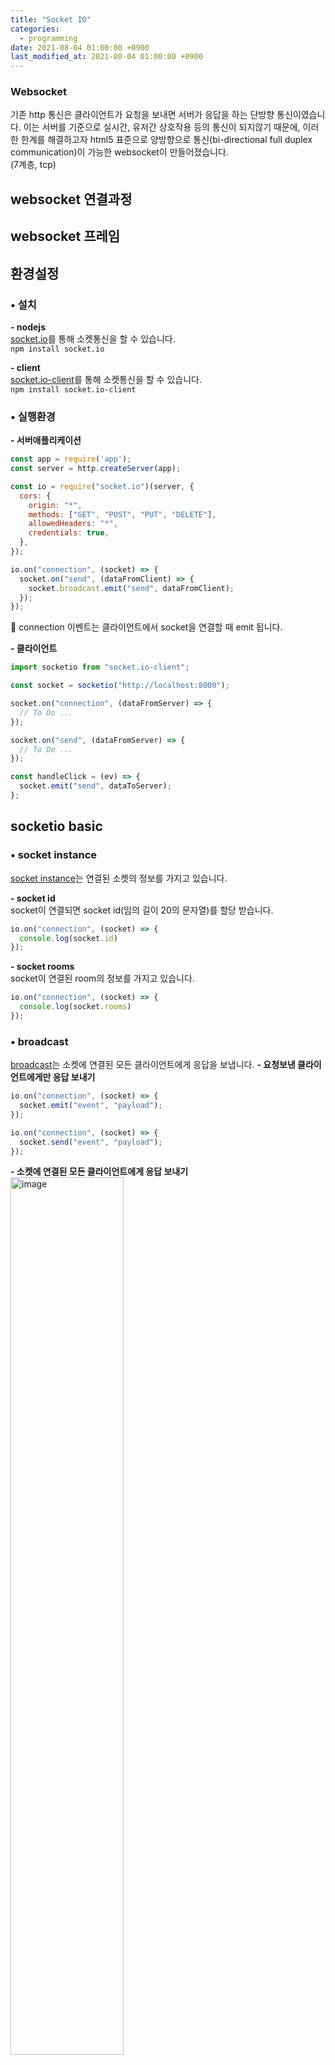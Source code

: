 ```yaml
---
title: "Socket IO"
categories: 
  - programming
date: 2021-08-04 01:00:00 +0900
last_modified_at: 2021-08-04 01:00:00 +0900
---
```


### Websocket
기존 http 통신은 클라이언트가 요청을 보내면 서버가 응답을 하는 단방향 통신이였습니다. 이는 서버를 기준으로 실시간, 유저간 상호작용 등의 통신이 되지않기 때문에, 이러한 한계를 해결하고자 html5 표준으로 양방향으로 통신(bi-directional full duplex communication)이 가능한 websocket이 만들어졌습니다.  
(7계층, tcp)

## websocket 연결과정

## websocket 프레임

## 환경설정
### • 설치
**\- nodejs**  
[socket.io](https://www.npmjs.com/package/socket.io)를 통해 소켓통신을 할 수 있습니다.  
`npm install socket.io`

**\- client**  
[socket.io-client](https://www.npmjs.com/package/socket.io-client)를 통해 소켓통신을 할 수 있습니다.  
`npm install socket.io-client`

### • 실행환경
**\- 서버애플리케이션**
```js
const app = require('app');
const server = http.createServer(app);

const io = require("socket.io")(server, {
  cors: {
    origin: "*",
    methods: ["GET", "POST", "PUT", "DELETE"],
    allowedHeaders: "*",
    credentials: true,
  },
});

io.on("connection", (socket) => {
  socket.on("send", (dataFromClient) => {
    socket.broadcast.emit("send", dataFromClient);
  });
});
```
🔎 connection 이벤트는 클라이언트에서 socket을 연결할 때 emit 됩니다.

**\- 클라이언트**
```js
import socketio from "socket.io-client";

const socket = socketio("http://localhost:8000");

socket.on("connection", (dataFromServer) => {
  // To Do ...
});

socket.on("send", (dataFromServer) => {
  // To Do ...
});

const handleClick = (ev) => {
  socket.emit("send", dataToServer);
};
```

## socketio basic
### • socket instance
[socket instance](https://socket.io/docs/v4/server-socket-instance/)는 연결된 소켓의 정보를 가지고 있습니다.

**\- socket id**  
socket이 연결되면 socket id(임의 길이 20의 문자열)를 할당 받습니다.
```js
io.on("connection", (socket) => {
  console.log(socket.id)
});
```

**\- socket rooms**  
socket이 연결된 room의 정보를 가지고 있습니다.
```js
io.on("connection", (socket) => {
  console.log(socket.rooms)
});
```

### • broadcast
[broadcast](https://socket.io/docs/v4/broadcasting-events/)는 소켓에 연결된 모든 클라이언트에게 응답을 보냅니다.
**\- 요청보낸 클라이언트에게만 응답 보내기**
```js
io.on("connection", (socket) => {
  socket.emit("event", "payload");
});
```
```js
io.on("connection", (socket) => {
  socket.send("event", "payload");
});
```

**\- 소켓에 연결된 모든 클라이언트에게 응답 보내기**  
<img src="/assets/images/socket_broadcast1.png" alt="image" width="60%">
```js
io.on("connection", (socket) => {
  io.emit("event", "payload");
});
```

**\- 보낸 클라이언트를 제외한 소켓에 연결된 모든 클라이언트에게 응답 보내기**  
<img src="/assets/images/socket_broadcast1.png" alt="image" width="60%">
```js
io.on("connection", (socket) => {
  socket.broadcast.emit("event", "payload");
});
```

### • room
[room](https://socket.io/docs/v4/rooms/)은 소켓들이 join/leave할 수 있는 집합입니다.  
<img src="/assets/images/socket_room.png" alt="image" width="60%">

**\- 해당 룸에 들어하기**
```js
io.on("connection", (socket) => {
  socket.join('room name');
});
```

**\- 보낸 클라이언트를 제외한 해당 룸에 연결된 모든 클라이언트에게 응답 보내기**
```js
io.on("connection", (socket) => {
  socket.broadcast.to('room name').emit("event", "payload");
});
```

**\- 해당 룸에 연결된 모든 클라이언트에게 응답 보내기**
```js
io.on("connection", (socket) => {
  io.in('roomId').emit("event", "payload");
});
```
🔎 in과 to는 같습니다.

## middleware
미들웨어는 모든 소켓 연결 및 요청에 실행되는 함수

📔 [https://socket.io/docs/v4/middlewares/](https://socket.io/docs/v4/middlewares/)

**- connection middlware**  
[connection middleware](https://socket.io/docs/v4/server-api/#namespace-use-fn)는 socket이 해당 namespace에 연결할때 실행됩니다. `next()`로 다음 함수를 실행시키며, `next(인자)`로 오류를 발생시킵니다. 오류는 클라이언트에서 `connect_error`로 받을 수 있습니다.
```js
io.use((socket, next) => {
  ...
  next();
});

io.on("connection", (socket) => {
  ...
});
```

**- packet middleware**  
[packet middleware](https://socket.io/docs/v4/server-api/#namespace-use-fn)는 socket이 packet을 보낼때 실행됩니다. `next()`로 다음 함수를 실행시키며, `next(인자)`로 오류를 발생시킵니다. 오류는 클라이언트에서 `error`로 받을 수 있습니다.
```js
io.on("connection", (socket) => {
  socket.use((packet, next) => {
    next();
  });
  ...
});
```


## namespace
[namespace](https://socket.io/docs/v4/namespaces/)는 소켓서버(로직)을 분리할 수 있는 채널입니다.
**- namespace 만들기 (server)**
```js
const chat = io.of("/chat");

chat.on("connection", (socket) => {
  socket.join("room");
  chat.to("room").emit("hello");
});
```

**\- namespace 연결하기 (client)**
```js
// same origin
const socket = io();
const socketA = io("/chat");
```
```js
// cross origin
const socket = io("http://localhost:3000");
const socketA = io("http://localhost:3000/chat");
```

**\- namespace 정보보기**


## adapter
[adapter](https://socket.io/docs/v4/adapter/)를 통해, 다른 프로세스에서 실행 중인 소켓과 통신할 수 있습니다.
🔎 소켓은 프로세스 기반이기에, 같은 서버 애플리케이션일지라도 프로세스가 다르면 통신할 수 없습니다.

### • adapter 만들기
[adapter](https://socket.io/docs/v4/server-api/#server-adapter-value)로 adapter를 만들 수 있습니다.  

**\- postgresql**
socket서버를 postgreqsql(socket_io_attachments)과 연결하며, postgresql을 매개체로 서버끼리 통신할 수 있습니다.
```js
const { Server } = require("socket.io");
const { createAdapter } = require("@socket.io/postgres-adapter");
const { Pool } = require("pg");

const io = new Server();

const pool = new Pool({
  user: "postgres",
  host: "localhost",
  database: "postgres",
  password: "changeit",
  port: 5432,
});

pool.query(`
  CREATE TABLE IF NOT EXISTS socket_io_attachments (
      id          bigserial UNIQUE,
      created_at  timestamptz DEFAULT NOW(),
      payload     bytea
  );
`);

io.adapter(createAdapter(pool));
io.listen(3000);
```

### • emiiter 만들기
[emitter](https://socket.io/docs/v4/adapter/#Emitter-cheatsheet)는 다른 서버에서 emit 이벤트를 보낼 수 있습니다.

**\- postgresql**
서버를 postgreqsql(socket_io_attachments)과 연결하며, postgresql을 매개체로 서버끼리 통신할 수 있습니다.
```js
const { Emitter } = require("@socket.io/postgres-emitter");
const { Pool } = require("pg");

const pool = new Pool({
  user: "postgres",
  host: "localhost",
  database: "postgres",
  password: "changeit",
  port: 5432,
});

const emitter = new Emitter(pool);

emitter.emit("event", 'data')
emitter.of('/nsp').in('room').emit("event", 'data')
```


## 참고자료
[• websocket vs socketio](https://www.educba.com/websocket-vs-socket-io/)  
https://d2.naver.com/helloworld/1336

https://gipyeonglee.tistory.com/99

https://darrengwon.tistory.com/724


https://sookocheff.com/post/networking/how-do-websockets-work/


!!
https://velog.io/@pbg0205/Socket%EC%86%8C%EC%BC%93


소켓은 프로세스 기반이기에, 서버가 여러개면 데이터 공유가 불가하기에 db, redis로 공유

https://hjw1456.tistory.com/1
https://ahribori.com/article/59f28a92ec22820fdcd9185c


redis
https://edu.goorm.io/learn/lecture/557/%ED%95%9C-%EB%88%88%EC%97%90-%EB%81%9D%EB%82%B4%EB%8A%94-node-js/lesson/174390/redis-%EA%B8%B0%EB%B3%B8-%EC%82%AC%EC%9A%A9-%EB%B0%A9%EB%B2%95

adapter
https://stackoverflow.com/questions/40840394/what-does-adapter-means-in-socket-io

https://rumor1993.github.io/articles/2020-03/Socket.io_%EB%B6%84%EC%82%B0%EC%B2%98%EB%A6%AC_1


room sid 속성
https://socket.io/docs/v4/rooms/#Implementation-details

미들웨어
https://socket.io/docs/v4/middlewares/
https://socket.io/docs/v4/server-api/#namespace-use-fn
https://socket.io/docs/v4/server-api/#socket-use-fn

https://m.blog.naver.com/PostView.naver?isHttpsRedirect=true&blogId=chohs00&logNo=80163369076

인증
https://stackoverflow.com/questions/36788831/authenticating-socket-io-connections-using-jwt



https://medium.com/@tomokazukozuma/how-to-use-socket-io-protocol-42fa6dd93b0e